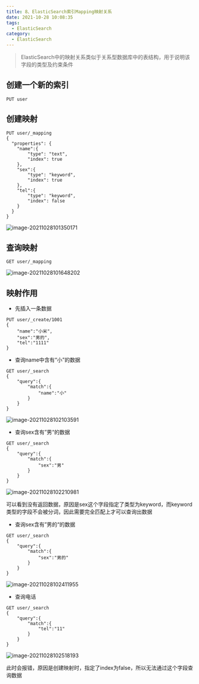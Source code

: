 ```yaml
---
title: 8、ElasticSearch索引Mapping映射关系
date: 2021-10-28 10:08:35
tags:
  - ElasticSearch
category:
  - ElasticSearch
---
```


> ElasticSearch中的映射关系类似于关系型数据库中的表结构，用于说明该字段的类型及约束条件

## 创建一个新的索引

```http
PUT user
```

## 创建映射

```http
PUT user/_mapping
{
  "properties": {
    "name":{
    	"type": "text",
    	"index": true
    },
    "sex":{
    	"type": "keyword",
    	"index": true
    },
    "tel":{
    	"type": "keyword",
    	"index": false
    }
  }
}
```

![image-20211028101350171](https://blog-pic-project.oss-cn-hangzhou.aliyuncs.com/img/image-20211028101350171.png)

## 查询映射

```http
GET user/_mapping
```

![image-20211028101648202](https://blog-pic-project.oss-cn-hangzhou.aliyuncs.com/img/image-20211028101648202.png)

## 映射作用

- 先插入一条数据

```http
PUT user/_create/1001
{
	"name":"小米",
	"sex":"男的",
	"tel":"1111"
}
```

- 查询name中含有“小”的数据

```http
GET user/_search
{
	"query":{
		"match":{
			"name":"小"
		}
	}
}
```

![image-20211028102103591](https://blog-pic-project.oss-cn-hangzhou.aliyuncs.com/img/image-20211028102103591.png)

- 查询sex含有”男“的数据

```http
GET user/_search
{
	"query":{
		"match":{
			"sex":"男"
		}
	}
}
```

![image-20211028102210981](https://blog-pic-project.oss-cn-hangzhou.aliyuncs.com/img/image-20211028102210981.png)

可以看到没有返回数据，原因是sex这个字段指定了类型为keyword，而keyword类型的字段不会被分词，因此需要完全匹配上才可以查询出数据

- 查询sex含有”男的“的数据

```http
GET user/_search
{
	"query":{
		"match":{
			"sex":"男的"
		}
	}
}
```

![image-20211028102411955](https://blog-pic-project.oss-cn-hangzhou.aliyuncs.com/img/image-20211028102411955.png)

- 查询电话

```http
GET user/_search
{
	"query":{
		"match":{
			"tel":"11"
		}
	}
}
```

![image-20211028102518193](https://blog-pic-project.oss-cn-hangzhou.aliyuncs.com/img/image-20211028102518193.png)

此时会报错，原因是创建映射时，指定了index为false，所以无法通过这个字段查询数据
